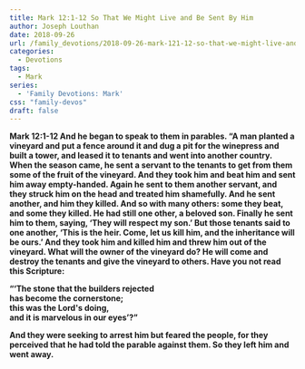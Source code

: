 ```yaml
---
title: Mark 12:1-12 So That We Might Live and Be Sent By Him
author: Joseph Louthan
date: 2018-09-26
url: /family_devotions/2018-09-26-mark-121-12-so-that-we-might-live-and-be.md/
categories:
  - Devotions
tags:
  - Mark
series:
  - 'Family Devotions: Mark'
css: "family-devos"
draft: false
---
```

**Mark 12:1-12 And he began to speak to them in parables. “A man planted a vineyard and put a fence around it and dug a pit for the winepress and built a tower, and leased it to tenants and went into another country. When the season came, he sent a servant to the tenants to get from them some of the fruit of the vineyard. And they took him and beat him and sent him away empty-handed. Again he sent to them another servant, and they struck him on the head and treated him shamefully. And he sent another, and him they killed. And so with many others: some they beat, and some they killed. He had still one other, a beloved son. Finally he sent him to them, saying, ‘They will respect my son.’ But those tenants said to one another, ‘This is the heir. Come, let us kill him, and the inheritance will be ours.’ And they took him and killed him and threw him out of the vineyard. What will the owner of the vineyard do? He will come and destroy the tenants and give the vineyard to others. Have you not read this Scripture:**

**“‘The stone that the builders rejected  
has become the cornerstone;  
this was the Lord's doing,  
and it is marvelous in our eyes’?”**

**And they were seeking to arrest him but feared the people, for they perceived that he had told the parable against them. So they left him and went away.**